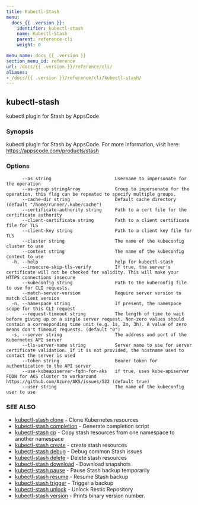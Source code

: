 ```yaml
---
title: Kubectl-Stash
menu:
  docs_{{ .version }}:
    identifier: kubectl-stash
    name: Kubectl-Stash
    parent: reference-cli
    weight: 0

menu_name: docs_{{ .version }}
section_menu_id: reference
url: /docs/{{ .version }}/reference/cli/
aliases:
- /docs/{{ .version }}/reference/cli/kubectl-stash/
---
```

## kubectl-stash

kubectl plugin for Stash by AppsCode

### Synopsis

kubectl plugin for Stash by AppsCode. For more information, visit here: https://appscode.com/products/stash

### Options

```
      --as string                        Username to impersonate for the operation
      --as-group stringArray             Group to impersonate for the operation, this flag can be repeated to specify multiple groups.
      --cache-dir string                 Default cache directory (default "/home/runner/.kube/cache")
      --certificate-authority string     Path to a cert file for the certificate authority
      --client-certificate string        Path to a client certificate file for TLS
      --client-key string                Path to a client key file for TLS
      --cluster string                   The name of the kubeconfig cluster to use
      --context string                   The name of the kubeconfig context to use
  -h, --help                             help for kubectl-stash
      --insecure-skip-tls-verify         If true, the server's certificate will not be checked for validity. This will make your HTTPS connections insecure
      --kubeconfig string                Path to the kubeconfig file to use for CLI requests.
      --match-server-version             Require server version to match client version
  -n, --namespace string                 If present, the namespace scope for this CLI request
      --request-timeout string           The length of time to wait before giving up on a single server request. Non-zero values should contain a corresponding time unit (e.g. 1s, 2m, 3h). A value of zero means don't timeout requests. (default "0")
  -s, --server string                    The address and port of the Kubernetes API server
      --tls-server-name string           Server name to use for server certificate validation. If it is not provided, the hostname used to contact the server is used
      --token string                     Bearer token for authentication to the API server
      --use-kubeapiserver-fqdn-for-aks   if true, uses kube-apiserver FQDN for AKS cluster to workaround https://github.com/Azure/AKS/issues/522 (default true)
      --user string                      The name of the kubeconfig user to use
```

### SEE ALSO

* [kubectl-stash clone](/docs/reference/cli/kubectl-stash_clone.md)	 - Clone Kubernetes resources
* [kubectl-stash completion](/docs/reference/cli/kubectl-stash_completion.md)	 - Generate completion script
* [kubectl-stash cp](/docs/reference/cli/kubectl-stash_cp.md)	 - Copy stash resources from one namespace to another namespace
* [kubectl-stash create](/docs/reference/cli/kubectl-stash_create.md)	 - create stash resources
* [kubectl-stash debug](/docs/reference/cli/kubectl-stash_debug.md)	 - Debug common Stash issues
* [kubectl-stash delete](/docs/reference/cli/kubectl-stash_delete.md)	 - Delete stash resources
* [kubectl-stash download](/docs/reference/cli/kubectl-stash_download.md)	 - Download snapshots
* [kubectl-stash pause](/docs/reference/cli/kubectl-stash_pause.md)	 - Pause Stash backup temporarily
* [kubectl-stash resume](/docs/reference/cli/kubectl-stash_resume.md)	 - Resume Stash backup
* [kubectl-stash trigger](/docs/reference/cli/kubectl-stash_trigger.md)	 - Trigger a backup
* [kubectl-stash unlock](/docs/reference/cli/kubectl-stash_unlock.md)	 - Unlock Restic Repository
* [kubectl-stash version](/docs/reference/cli/kubectl-stash_version.md)	 - Prints binary version number.

